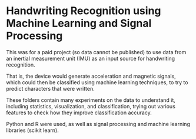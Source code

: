 # Handwriting Recognition using Machine Learning and Signal Processing 

This was for a paid project (so data cannot be published) to use data from an inertial measurement unit (IMU) as an input source for handwriting recognition.

That is, the device would generate acceleration and magnetic signals, which could then be classified using machine learning techniques, to try to predict characters that were written.

These folders contain many experiments on the data to understand it, including statistics, visualization, and classification, trying out various features to check how they improve classification accuracy.

Python and R were used, as well as signal processing and machine learning libraries (scikit learn).
